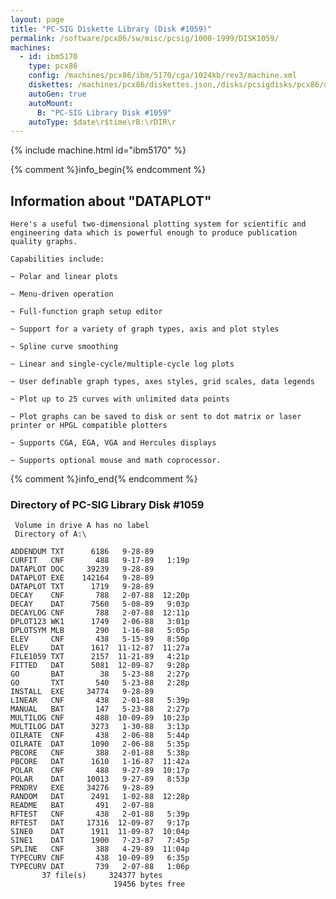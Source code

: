 ```yaml
---
layout: page
title: "PC-SIG Diskette Library (Disk #1059)"
permalink: /software/pcx86/sw/misc/pcsig/1000-1999/DISK1059/
machines:
  - id: ibm5170
    type: pcx86
    config: /machines/pcx86/ibm/5170/cga/1024kb/rev3/machine.xml
    diskettes: /machines/pcx86/diskettes.json,/disks/pcsigdisks/pcx86/diskettes.json
    autoGen: true
    autoMount:
      B: "PC-SIG Library Disk #1059"
    autoType: $date\r$time\rB:\rDIR\r
---
```


{% include machine.html id="ibm5170" %}

{% comment %}info_begin{% endcomment %}

## Information about "DATAPLOT"

    Here's a useful two-dimensional plotting system for scientific and
    engineering data which is powerful enough to produce publication
    quality graphs.
    
    Capabilities include:
    
    ~ Polar and linear plots
    
    ~ Menu-driven operation
    
    ~ Full-function graph setup editor
    
    ~ Support for a variety of graph types, axis and plot styles
    
    ~ Spline curve smoothing
    
    ~ Linear and single-cycle/multiple-cycle log plots
    
    ~ User definable graph types, axes styles, grid scales, data legends
    
    ~ Plot up to 25 curves with unlimited data points
    
    ~ Plot graphs can be saved to disk or sent to dot matrix or laser
    printer or HPGL compatible plotters
    
    ~ Supports CGA, EGA, VGA and Hercules displays
    
    ~ Supports optional mouse and math coprocessor.
{% comment %}info_end{% endcomment %}


### Directory of PC-SIG Library Disk #1059

     Volume in drive A has no label
     Directory of A:\

    ADDENDUM TXT      6186   9-28-89
    CURFIT   CNF       488   9-17-89   1:19p
    DATAPLOT DOC     39239   9-28-89
    DATAPLOT EXE    142164   9-28-89
    DATAPLOT TXT      1719   9-28-89
    DECAY    CNF       788   2-07-88  12:20p
    DECAY    DAT      7560   5-08-89   9:03p
    DECAYLOG CNF       788   2-07-88  12:11p
    DPLOT123 WK1      1749   2-06-88   3:01p
    DPLOTSYM MLB       290   1-16-88   5:05p
    ELEV     CNF       438   5-15-89   8:50p
    ELEV     DAT      1617  11-12-87  11:27a
    FILE1059 TXT      2157  11-21-89   4:21p
    FITTED   DAT      5081  12-09-87   9:28p
    GO       BAT        38   5-23-88   2:27p
    GO       TXT       540   5-23-88   2:28p
    INSTALL  EXE     34774   9-28-89
    LINEAR   CNF       438   2-01-88   5:39p
    MANUAL   BAT       147   5-23-88   2:27p
    MULTILOG CNF       488  10-09-89  10:23p
    MULTILOG DAT      3273   1-30-88   3:13p
    OILRATE  CNF       438   2-06-88   5:44p
    OILRATE  DAT      1090   2-06-88   5:35p
    PBCORE   CNF       388   2-01-88   5:38p
    PBCORE   DAT      1610   1-16-87  11:42a
    POLAR    CNF       488   9-27-89  10:17p
    POLAR    DAT     10013   9-27-89   8:53p
    PRNDRV   EXE     34276   9-28-89
    RANDOM   DAT      2491   1-02-88  12:28p
    README   BAT       491   2-07-88
    RFTEST   CNF       438   2-01-88   5:39p
    RFTEST   DAT     17316  12-09-87   9:17p
    SINE0    DAT      1911  11-09-87  10:04p
    SINE1    DAT      1900   7-23-87   7:45p
    SPLINE   CNF       388   4-29-89  11:04p
    TYPECURV CNF       438  10-09-89   6:35p
    TYPECURV DAT       739   2-07-88   1:06p
           37 file(s)     324377 bytes
                           19456 bytes free
